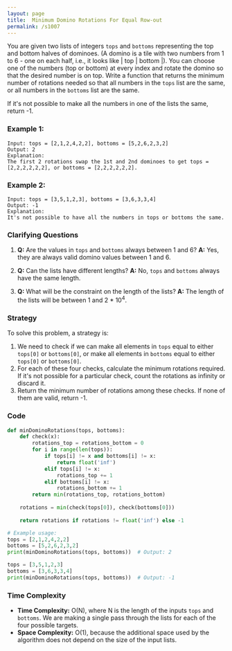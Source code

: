 ```yaml
---
layout: page
title:  Minimum Domino Rotations For Equal Row-out
permalink: /s1007
---
```

You are given two lists of integers `tops` and `bottoms` representing the top and bottom halves of dominoes. (A domino is a tile with two numbers from 1 to 6 - one on each half, i.e., it looks like | top | bottom |). You can choose one of the numbers (top or bottom) at every index and rotate the domino so that the desired number is on top. Write a function that returns the minimum number of rotations needed so that all numbers in the `tops` list are the same, or all numbers in the `bottoms` list are the same.

If it's not possible to make all the numbers in one of the lists the same, return -1.

### Example 1:
```
Input: tops = [2,1,2,4,2,2], bottoms = [5,2,6,2,3,2]
Output: 2
Explanation: 
The first 2 rotations swap the 1st and 2nd dominoes to get tops = [2,2,2,2,2,2], or bottoms = [2,2,2,2,2,2].
```

### Example 2:
```
Input: tops = [3,5,1,2,3], bottoms = [3,6,3,3,4]
Output: -1
Explanation: 
It's not possible to have all the numbers in tops or bottoms the same.
```

### Clarifying Questions
1. **Q:** Are the values in `tops` and `bottoms` always between 1 and 6?
   **A:** Yes, they are always valid domino values between 1 and 6.
   
2. **Q:** Can the lists have different lengths?
   **A:** No, `tops` and `bottoms` always have the same length.

3. **Q:** What will be the constraint on the length of the lists?
   **A:** The length of the lists will be between 1 and 2 * $10^4$.

### Strategy
To solve this problem, a strategy is:
1. We need to check if we can make all elements in `tops` equal to either `tops[0]` or `bottoms[0]`, or make all elements in `bottoms` equal to either `tops[0]` or `bottoms[0]`.
2. For each of these four checks, calculate the minimum rotations required. If it's not possible for a particular check, count the rotations as infinity or discard it.
3. Return the minimum number of rotations among these checks. If none of them are valid, return -1.

### Code
```python
def minDominoRotations(tops, bottoms):
    def check(x):
        rotations_top = rotations_bottom = 0
        for i in range(len(tops)):
            if tops[i] != x and bottoms[i] != x:
                return float('inf')
            elif tops[i] != x:
                rotations_top += 1
            elif bottoms[i] != x:
                rotations_bottom += 1
        return min(rotations_top, rotations_bottom)
    
    rotations = min(check(tops[0]), check(bottoms[0]))
    
    return rotations if rotations != float('inf') else -1

# Example usage:
tops = [2,1,2,4,2,2]
bottoms = [5,2,6,2,3,2]
print(minDominoRotations(tops, bottoms))  # Output: 2

tops = [3,5,1,2,3]
bottoms = [3,6,3,3,4]
print(minDominoRotations(tops, bottoms))  # Output: -1
```

### Time Complexity
- **Time Complexity:** O(N), where N is the length of the inputs `tops` and `bottoms`. We are making a single pass through the lists for each of the four possible targets.
- **Space Complexity:** O(1), because the additional space used by the algorithm does not depend on the size of the input lists.